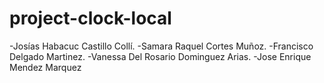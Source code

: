 # project-clock-local
-Josías Habacuc Castillo Collí.
-Samara Raquel Cortes Muñoz.
-Francisco Delgado Martinez.
-Vanessa Del Rosario Dominguez Arias.
-Jose Enrique Mendez Marquez
